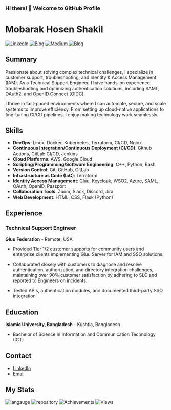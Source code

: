 ### Hi there! 👋 Welcome to GitHub Profile

# Mobarak Hosen Shakil

[![LinkedIn](https://img.shields.io/badge/Mobarak%20Hosen-blue?style=flat&label=Linkedin)](https://www.linkedin.com/in/imshakil)
[![Blog](https://img.shields.io/badge/ShakilOps-red?style=flat&logo=youtube&logoColor=white&label=Youtube)](https://youtube.com/@ShakilOps)
[![Medium](https://img.shields.io/badge/Medium-imshakil-orange)](https://medium/com/@imshakil)
[![Blog](https://img.shields.io/badge/Blog-imshakil-green)](https://imshakil.github.io)

## Summary

Passionate about solving complex technical challenges, I specialize in customer support, troubleshooting, and Identity & Access Management (IAM). As a Technical Support Engineer, I have hands-on experience troubleshooting and optimizing authentication solutions, including SAML, OAuth2, and OpenID Connect (OIDC).

I thrive in fast-paced environments where I can automate, secure, and scale systems to improve efficiency. From setting up cloud-native applications to fine-tuning CI/CD pipelines, I enjoy making technology work seamlessly.

## Skills

- **DevOps**: Linux, Docker, Kubernetes, Terraform, CI/CD, Nginx
- **Continuous Integration/Continuous Deployment (CI/CD)**: Github Actions, GitLab CI/CD, Jenkins
- **Cloud Platforms**: AWS, Google Cloud
- **Scripting/Programming/Software Engineering**: C++, Python, Bash
- **Version Control**: Git, GitHub, GitLab
- **Infrastructure as Code (IaC)**: Terraform
- **Identity Access Management**: Gluu, Keycloak, WSO2, Azure, SAML, OAuth, OpenID, Passport
- **Collaboration Tools**: Zoom, Slack, Discord, Jira
- **Web Development**: HTML, CSS, Flask (Python)

## Experience

### Technical Support Engineer

**Gluu Federation** - Remote, USA

- Provided Tier 1/2 customer supports for community users and enterprise clients implementing Gluu Server for IAM and SSO solutions.

- Collaborated closely with customers to diagnose and resolve authentication, authorization, and directory integration challenges, maintaining over 90% customer satisfaction by adhering to SLO and reported to Engineers on incidents.

- Tested APIs, authentication modules, and documented third-party SSO integration

## Education

**Islamic University, Bangladesh** - Kushtia, Bangladesh

- Bachelor of Science in Information and Communication Technology (ICT)

## Contact

- [LinkedIn](https://linkedin.com/in/imshakil)
- [Email](mailto:mh.ice.iu@gmail.com)

## My Stats

<!-- <p align="center" >
  <img  height="200" src="https://github-readme-stats.vercel.app/api/top-langs/?username=imshakil&hide=html,makefile&bg_color=21223e&title_color=f6c819&text_color=fff&count_private=true&langs_count=5" />

  <img height="200" src="https://github-readme-stats.vercel.app/api?username=imshakil&bg_color=21223e&title_color=f6c819&text_color=fff&show_icons=true&icon_color=fff&count_private=true" />
</p> -->

![langauge](https://github-readme-stats.vercel.app/api/top-langs/?username=imshakil&hide=html,makefile&bg_color=21223e&title_color=f6c819&text_color=fff&count_private=true&langs_count=5)
![repository](https://github-readme-stats.vercel.app/api?username=imshakil&bg_color=21223e&title_color=f6c819&text_color=fff&show_icons=true&icon_color=fff&count_private=true)
![Achievements](https://github-profile-trophy.vercel.app/?username=imshakil&theme=gruvbox&row=2&margin-w=5&margin-h=5&count_private=true)
![Views](https://komarev.com/ghpvc/?username=imshakil)
